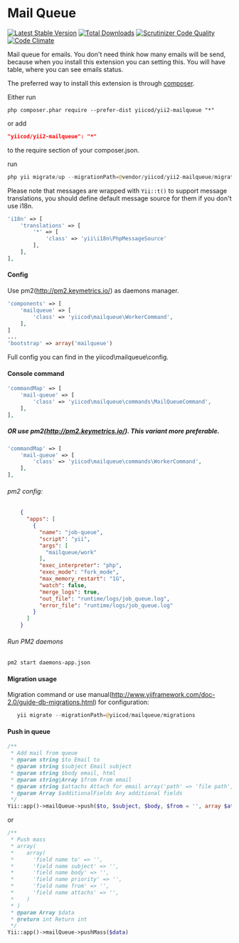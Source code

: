 Mail Queue
==========

[![Latest Stable Version](https://poser.pugx.org/yiicod/yii2-mailqueue/v/stable)](https://packagist.org/packages/yiicod/yii2-mailqueue) [![Total Downloads](https://poser.pugx.org/yiicod/yii2-mailqueue/downloads)](https://packagist.org/packages/yiicod/yii2-mailqueue) [![Scrutinizer Code Quality](https://scrutinizer-ci.com/g/yiicod/yii2-mailqueue/badges/quality-score.png?b=master)](https://scrutinizer-ci.com/g/yiicod/yii2-mailqueue/?branch=master)[![Code Climate](https://codeclimate.com/github/yiicod/yii2-mailqueue/badges/gpa.svg)](https://codeclimate.com/github/yiicod/yii2-mailqueue)

Mail queue for emails. You don't need think how many emails will be send, because 
when you install this extension you can setting this. You will have table, where you 
can see emails status.

The preferred way to install this extension is through [composer](http://getcomposer.org/download/).

Either run
```
php composer.phar require --prefer-dist yiicod/yii2-mailqueue "*"
```
or add
```json
"yiicod/yii2-mailqueue": "*"
```
to the require section of your composer.json.

run
```php
php yii migrate/up --migrationPath=@vendor/yiicod/yii2-mailqueue/migrations
```

Please note that messages are wrapped with ```Yii::t()``` to support message translations, you should define default message source for them if you don't use i18n.
```php
'i18n' => [
    'translations' => [
        '*' => [
            'class' => 'yii\i18n\PhpMessageSource'
        ],
    ],
],
```

#### Config

Use pm2(http://pm2.keymetrics.io/) as daemons manager.
```php
'components' => [
    'mailqueue' => [
        'class' => 'yiicod\mailqueue\WorkerCommand',
    ],
]
...
'bootstrap' => array('mailqueue')
```

Full config you can find in the yiicod\mailqueue\config.

#### Console command

```php
'commandMap' => [
    'mail-queue' => [
        'class' => 'yiicod\mailqueue\commands\MailQueueCommand',
    ],
],
```
##### OR use pm2(http://pm2.keymetrics.io/). This variant more preferable.

```php
'commandMap' => [
    'mail-queue' => [
        'class' => 'yiicod\mailqueue\commands\WorkerCommand',
    ],
],
```
###### pm2 config:
```json
    {
      "apps": [
        {
          "name": "job-queue",
          "script": "yii",
          "args": [
            "mailqueue/work"
          ],
          "exec_interpreter": "php",
          "exec_mode": "fork_mode",
          "max_memory_restart": "1G",
          "watch": false,
          "merge_logs": true,
          "out_file": "runtime/logs/job_queue.log",
          "error_file": "runtime/logs/job_queue.log"
        }
      ]
    }
```
###### Run PM2 daemons
```bash
pm2 start daemons-app.json
```

#### Migration usage
Migration command or use manual(http://www.yiiframework.com/doc-2.0/guide-db-migrations.html) for configuration:
```php
   yii migrate --migrationPath=@yiicod/mailqueue/migrations
```

#### Push in queue

```php
/**
 * Add mail from queue
 * @param string $to Email to
 * @param string $subject Email subject
 * @param string $body email, html
 * @param string|Array $from From email
 * @param string $attachs Attach for email array('path' => 'file path', 'name' => 'file bname')
 * @param Array $additionalFields Any additional fields
 */
Yii::app()->mailQueue->push($to, $subject, $body, $from = '', array $attachs = [], $additionalFields = []);
```
or
```php
/**
 * Push mass
 * array(
 *    array(
 *      'field name to' => '',
 *      'field name subject' => '',
 *      'field name body' => '',
 *      'field name priority' => '',
 *      'field name from' => '',
 *      'field name attachs' => '',
 *    )
 * )
 * @param Array $data
 * @return int Return int
 */
Yii::app()->mailQueue->pushMass($data)
```